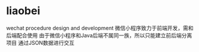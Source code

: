 # liaobei
wechat procedure design and development
微信小程序致力于前端开发，需和后端配合使用
由于微信小程序和Java后端不属同一族，所以只能建立前后端分离项目
通过JSON数据进行交互
